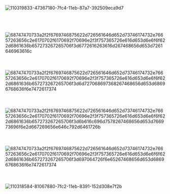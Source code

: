 ![110319833-47367180-7fc4-11eb-87a7-392509eca9d7](https://github.com/ARYAN007E/ARYAN007E/assets/145210400/bc2f2550-f347-4f6a-8b91-57e033e492c2)
</br>
</br>
</br>
</br>
&nbsp;&nbsp;&nbsp;&nbsp;&nbsp;&nbsp;&nbsp;&nbsp;&nbsp;&nbsp;&nbsp;&nbsp;&nbsp;&nbsp;&nbsp;&nbsp;&nbsp;&nbsp;&nbsp;&nbsp;&nbsp;&nbsp;&nbsp;&nbsp;&nbsp;&nbsp;![68747470733a2f2f6769746875622d726561646d652d73746174732e76657263656c2e6170702f6170692f70696e2f3f757365726e616d653d6e6f6f622d6861636b657273267265706f3d6772616263616d267468656d653d7261646963616c](https://github.com/ARYAN007E/ARYAN007E/assets/145210400/792d3cc6-5039-4b36-bb1b-f3a9ac9b3870)</br>
</br>
</br>
&nbsp;&nbsp;&nbsp;&nbsp;&nbsp;&nbsp;&nbsp;&nbsp;&nbsp;&nbsp;&nbsp;&nbsp;&nbsp;&nbsp;&nbsp;&nbsp;&nbsp;&nbsp;&nbsp;&nbsp;&nbsp;&nbsp;&nbsp;&nbsp;&nbsp;&nbsp;![68747470733a2f2f6769746875622d726561646d652d73746174732e76657263656c2e6170702f6170692f70696e2f3f757365726e616d653d6e6f6f622d6861636b657273267265706f3d6d727068697368267468656d653d68696768636f6e7472617374](https://github.com/ARYAN007E/ARYAN007E/assets/145210400/38b6ae8f-ef1f-43c9-aca9-a9c0b67dd6f8)
</br>
</br>
</br>
&nbsp;&nbsp;&nbsp;&nbsp;&nbsp;&nbsp;&nbsp;&nbsp;&nbsp;&nbsp;&nbsp;&nbsp;&nbsp;&nbsp;&nbsp;&nbsp;&nbsp;&nbsp;&nbsp;&nbsp;&nbsp;&nbsp;&nbsp;&nbsp;&nbsp;&nbsp;![68747470733a2f2f6769746875622d726561646d652d73746174732e76657263656c2e6170702f6170692f70696e2f3f757365726e616d653d6e6f6f622d6861636b657273267265706f3d6b616c696d7578267468656d653d766973696f6e2d667269656e646c792d6461726b](https://github.com/ARYAN007E/ARYAN007E/assets/145210400/fb11e200-db61-40d4-b5ba-71b7f20facfc)</br>
</br>
</br>
&nbsp;&nbsp;&nbsp;&nbsp;&nbsp;&nbsp;&nbsp;&nbsp;&nbsp;&nbsp;&nbsp;&nbsp;&nbsp;&nbsp;&nbsp;&nbsp;&nbsp;&nbsp;&nbsp;&nbsp;&nbsp;&nbsp;&nbsp;&nbsp;&nbsp;&nbsp;![68747470733a2f2f6769746875622d726561646d652d73746174732e76657263656c2e6170702f6170692f70696e2f3f757365726e616d653d6e6f6f622d6861636b657273267265706f3d697064726f6e65267468656d653d68696768636f6e7472617374](https://github.com/ARYAN007E/ARYAN007E/assets/145210400/aab136cc-c10a-4023-92b2-121b73012cb9)
</br>
</br>
</br>
</br>
![110318584-81067880-7fc2-11eb-8391-152d308e7f2b](https://github.com/ARYAN007E/ARYAN007E/assets/145210400/6d391dcd-1fb3-4f43-90b2-6afa0d85dbc9)
</br>
</br>
</br>
</br>
